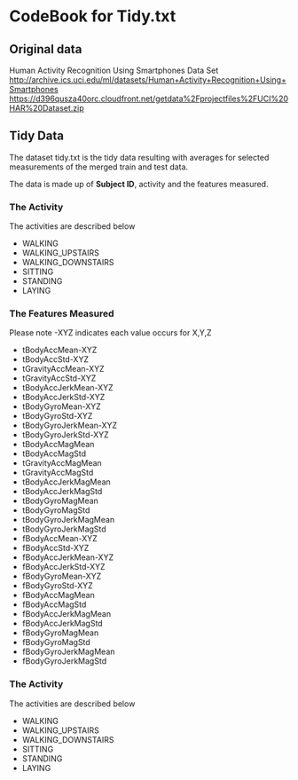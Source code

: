 # CodeBook for Tidy.txt


## Original data 
 Human Activity Recognition Using Smartphones Data Set
http://archive.ics.uci.edu/ml/datasets/Human+Activity+Recognition+Using+Smartphones
https://d396qusza40orc.cloudfront.net/getdata%2Fprojectfiles%2FUCI%20HAR%20Dataset.zip

## Tidy Data
 The dataset tidy.txt is the tidy  data resulting with averages for selected measurements of the merged train and test data.
 
 The data is made up of **Subject ID**, activity and the features measured.
 
### The Activity  
The activities are described below 

* WALKING
* WALKING_UPSTAIRS
* WALKING_DOWNSTAIRS
* SITTING
* STANDING
* LAYING 

### The Features Measured
Please note -XYZ indicates each value occurs for X,Y,Z

* tBodyAccMean-XYZ
* tBodyAccStd-XYZ
* tGravityAccMean-XYZ
* tGravityAccStd-XYZ
* tBodyAccJerkMean-XYZ
* tBodyAccJerkStd-XYZ
* tBodyGyroMean-XYZ
* tBodyGyroStd-XYZ
* tBodyGyroJerkMean-XYZ
* tBodyGyroJerkStd-XYZ
* tBodyAccMagMean
* tBodyAccMagStd
* tGravityAccMagMean
* tGravityAccMagStd
* tBodyAccJerkMagMean
* tBodyAccJerkMagStd
* tBodyGyroMagMean
* tBodyGyroMagStd
* tBodyGyroJerkMagMean
* tBodyGyroJerkMagStd
* fBodyAccMean-XYZ
* fBodyAccStd-XYZ
* fBodyAccJerkMean-XYZ
* fBodyAccJerkStd-XYZ
* fBodyGyroMean-XYZ
* fBodyGyroStd-XYZ
* fBodyAccMagMean
* fBodyAccMagStd
* fBodyAccJerkMagMean
* fBodyAccJerkMagStd
* fBodyGyroMagMean
* fBodyGyroMagStd
* fBodyGyroJerkMagMean
* fBodyGyroJerkMagStd

### The Activity  
The activities are described below 

* WALKING
* WALKING_UPSTAIRS
* WALKING_DOWNSTAIRS
* SITTING
* STANDING
* LAYING 



